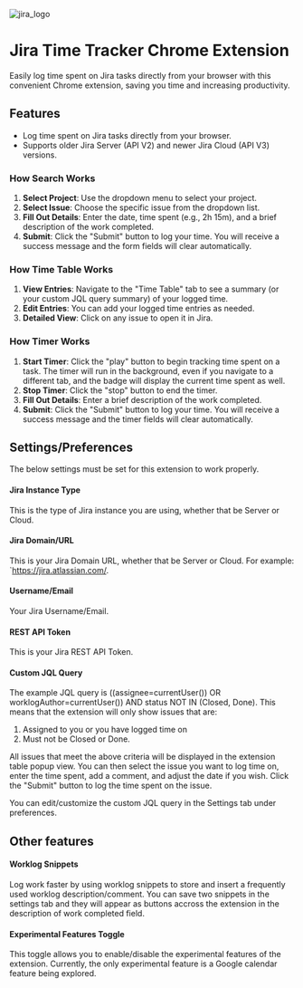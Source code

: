 ![jira_logo](src/icons/jira_logo128.png)

# Jira Time Tracker Chrome Extension
Easily log time spent on Jira tasks directly from your browser with this convenient Chrome extension, saving you time and increasing productivity.

## Features
- Log time spent on Jira tasks directly from your browser.
- Supports older Jira Server (API V2) and newer Jira Cloud (API V3) versions.

### How Search Works
1. **Select Project**: Use the dropdown menu to select your project.
2. **Select Issue**: Choose the specific issue from the dropdown list.
3. **Fill Out Details**: Enter the date, time spent (e.g., 2h 15m), and a brief description of the work completed.
4. **Submit**: Click the "Submit" button to log your time. You will receive a success message and the form fields will clear automatically.

### How Time Table Works
1. **View Entries**: Navigate to the "Time Table" tab to see a summary (or your custom JQL query summary) of your logged time.
2. **Edit Entries**: You can add your logged time entries as needed.
3. **Detailed View**: Click on any issue to open it in Jira.

### How Timer Works
1. **Start Timer**: Click the "play" button to begin tracking time spent on a task. The timer will run in the background, even if you navigate to a different tab, and the badge will display the current time spent as well.
2. **Stop Timer**: Click the "stop" button to end the timer.
3. **Fill Out Details**: Enter a brief description of the work completed.
4. **Submit**: Click the "Submit" button to log your time. You will receive a success message and the timer fields will clear automatically.

## Settings/Preferences
The below settings must be set for this extension to work properly.

#### Jira Instance Type
This is the type of Jira instance you are using, whether that be Server or Cloud.

#### Jira Domain/URL

This is your Jira Domain URL, whether that be Server or Cloud. For example: `https://jira.atlassian.com/.

#### Username/Email

Your Jira Username/Email.

#### REST API Token

This is your Jira REST API Token.

#### Custom JQL Query
The example JQL query is ((assignee=currentUser()) OR worklogAuthor=currentUser()) AND status NOT IN (Closed, Done). This means that the extension will only show issues that are:
1. Assigned to you or you have logged time on
2. Must not be Closed or Done.

All issues that meet the above criteria will be displayed in the extension table popup view. You can then select the issue you want to log time on, enter the time spent, add a comment, and adjust the date if you wish. Click the "Submit" button to log the time spent on the issue.

You can edit/customize the custom JQL query in the Settings tab under preferences.

## Other features
#### Worklog Snippets
Log work faster by using worklog snippets to store and insert a frequently used worklog description/comment. You can save two snippets in the settings tab and they will appear as buttons accross the extension in the description of work completed field.

#### Experimental Features Toggle
This toggle allows you to enable/disable the experimental features of the extension. Currently, the only experimental feature is a Google calendar feature being explored.